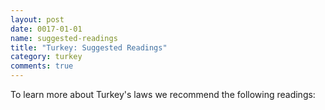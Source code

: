 ```yaml
---
layout: post
date: 0017-01-01
name: suggested-readings
title: "Turkey: Suggested Readings"
category: turkey
comments: true
---
```


To learn more about Turkey's laws we recommend the following readings: 
